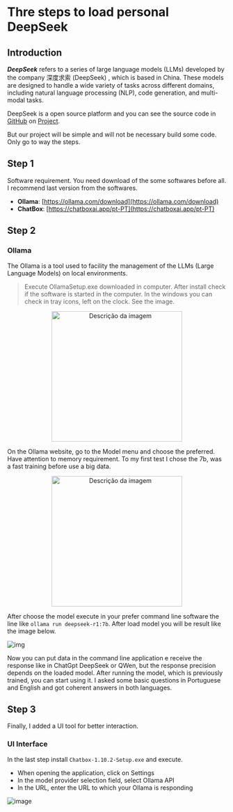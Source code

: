 # Thre steps to load personal DeepSeek

## Introduction

***DeepSeek*** refers to a series of large language models (LLMs) developed by the company 深度求索 (DeepSeek) , which is based in China. These models are designed to handle a wide variety of tasks across different domains, including natural language processing (NLP), code generation, and multi-modal tasks.

DeepSeek is a open source platform and you can see the source code in [GitHub](https://github.com/) on [Project](https://github.com/deepseek-ai/DeepSeek-V3).

But our project will be simple and will not be necessary build some code. Only go to way the steps.

## Step 1

Software requirement. You need download of the some softwares before all. I recommend last version from the softwares.

 - **Ollama**: [https://ollama.com/download](https://ollama.com/download)
 - **ChatBox**: [https://chatboxai.app/pt-PT](https://chatboxai.app/pt-PT)

## Step 2

### Ollama

The Ollama is a tool used to facility the management of the LLMs (Large Language Models) on local environments.

> Execute OllamaSetup.exe downloaded in computer. After install check if the software is started in the computer. In the windows you can check in tray icons, left on the clock. See the image.

<div align="center">
  <img src="https://github.com/user-attachments/assets/9f0e3272-d44e-440b-9403-4ce51c4219b7" width="300" alt="Descrição da imagem">
</div>

On the Ollama website, go to the Model menu and choose the preferred. Have attention to memory requirement. To my first test I chose the 7b, was a fast training before use a big data.

<div align="center">
  <img src="https://github.com/user-attachments/assets/cd3c958a-b7fe-4399-91af-259ec5903865" width="300" alt="Descrição da imagem">
</div>

After choose the model execute in your prefer command line software the line like `ollama run deepseek-r1:7b`. After load model you will be result like the image below.

![img](https://github.com/user-attachments/assets/4b283365-3493-4817-a896-9ef022251449)

Now you can put data in the command line application e receive the response like in ChatGpt DeepSeek or QWen, but the response precision depends on the loaded model.
After running the model, which is previously trained, you can start using it. I asked some basic questions in Portuguese and English and got coherent answers in both languages.

## Step 3

Finally, I added a UI tool for better interaction.

### UI Interface

In the last step install `Chatbox-1.10.2-Setup.exe` and execute.

 - When opening the application, click on Settings
 - In the model provider selection field, select Ollama API
 - In the URL, enter the URL to which your Ollama is responding

![image](https://github.com/user-attachments/assets/78d895c1-2e96-4025-8adc-6471cc0ddac6)
